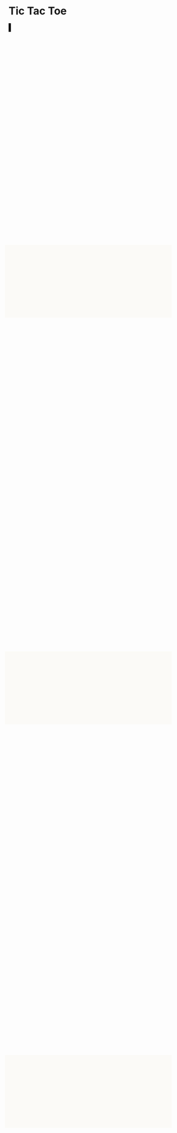 # Tic Tac Toe
<style>
    .canvas-container{
        position: relative;
        width: 660px;
        height: 660px;
    }
    #canvas {
        position: absolute;
        background-color:lightgrey
    }
    #button1 {
        font-size:100px;
        background-color:#FBFAF7;
        border:none;
        position:absolute;
        left:22.7%;
        top:18.3%;
        width: 195px;
        height: 195px;
    }
    #button2 {
        font-size:100px;
        background-color:#FBFAF7;
        border:none;
        position:absolute;
        left:35.9%;
        top:18.3%;
        width: 195px;
        height: 195px;
    }
    #button3 {
        font-size:100px;
        background-color:#FBFAF7;
        border:none;
        position:absolute;
        left:49.1%;
        top:18.3%;
        width: 195px;
        height: 195px;
    }
    #button4 {
        font-size:100px;
        background-color:#FBFAF7;
        border:none;
        position:absolute;
        left:22.7%;
        top:45.5%;
        width: 195px;
        height: 195px;
    }
    #button5 {
        font-size:100px;
        background-color:#FBFAF7;
        border:none;
        position:absolute;
        left:35.9%;
        top:45.5%;
        width: 195px;
        height: 195px;
    }
    #button6 {
        font-size:100px;
        background-color:#FBFAF7;
        border:none;
        position:absolute;
        left:49.1%;
        top:45.5%;
        width: 195px;
        height: 195px;
    }
    #button7 {
        font-size:100px;
        background-color:#FBFAF7;
        border:none;
        position:absolute;
        left:22.7%;
        top:72.5%;
        width: 195px;
        height: 195px;
    }
    #button8 {
        font-size:100px;
        background-color:#FBFAF7;
        border:none;
        position:absolute;
        left:35.9%;
        top:72.5%;
        width: 195px;
        height: 195px;
    }
    #button9 {
        font-size:100px;
        background-color:#FBFAF7;
        border:none;
        position:absolute;
        left:49.1%;
        top:72.5%;
        width: 195px;
        height: 195px;
    }
</style>
<html>
<div class = "class-container">
    <type id="whowin"></type>
    <canvas class="canvas" id="Board" width="660" height="660" style="border:3px solid #000000;"></canvas>
    <button id='button1' onclick="oneaction()"></button> 
    <button id='button2' onclick="twoaction()"></button> 
    <button id='button3' onclick="threeaction()"></button> 
    <button id='button4' onclick="fouraction()"></button> 
    <button id='button5' onclick="fiveaction()"></button> 
    <button id='button6' onclick="sixaction()"></button> 
    <button id='button7' onclick="sevenaction()"></button> 
    <button id='button8' onclick="eightaction()"></button> 
    <button id='button9' onclick="nineaction()"></button> 
</div>
</html>
<script>
    var turn = 0
    var one = 0
    var two = 0
    var three = 0
    var four = 0
    var five = 0
    var six = 0
    var seven = 0
    var eight = 0
    var nine = 0
    var win = false
    var winner = ""
    const xo = ["X","O"]
    var b = document.getElementById("Board");
    var board = b.getContext("2d");
    board.lineWidth = 3;
    function reset(){
        turn = 0
        one = 0
        two = 0
        three = 0
        four = 0
        five = 0
        six = 0
        seven = 0
        eight = 0
        nine = 0
        win = false
        winner = ""
        board.clearRect(0, 0, b.width, b.height)
        document.getElementById("button1").innerHTML = ""
        document.getElementById("button2").innerHTML = ""
        document.getElementById("button3").innerHTML = ""
        document.getElementById("button4").innerHTML = ""
        document.getElementById("button5").innerHTML = ""
        document.getElementById("button6").innerHTML = ""
        document.getElementById("button7").innerHTML = ""
        document.getElementById("button8").innerHTML = ""
        document.getElementById("button9").innerHTML = ""
        document.getElementById("whowin").innerHTML = ""
        drawBoard()
    }
    function won(){
        if(win){
            alert(winner + " wins")
            reset()
        }
    }
    function testwin(){
        if(one == two && two == three && one != 0 && two!=0 && three!=0){
            console.log(one,"wins")
            win = true
            winner = one
            won()
        }
        else if(four == five && five == six && four != 0 && five!=0 && six!=0){
            console.log(four,"wins")
            win = true
            winner = four
            won()
        }
        else if(seven == eight && eight == nine && seven != 0 && eight!=0 && nine!=0){
            console.log(seven,"wins")
            win = true
            winner = seven
            won()
        }
        else if(one == five && five == nine && one != 0 && five!=0 && nine!=0){
            console.log(one,"wins")
            win = true
            winner = one
            won()
        }
        else if(three == five && five == seven && three != 0 && five!=0 && seven!=0){
            console.log(three,"wins")
            win = true
            winner = three
            won()
        }
        else if(one == four && four == seven && one != 0 && four!=0 && seven!=0){
            console.log(one,"wins")
            win = true
            winner = one
            won()
        }
        else if(two == five && five == eight && two != 0 && five!=0 && eight!=0){
            console.log(two,"wins")
            win = true
            winner = two
            won()
        }
        else if(three == six && six == nine && three != 0 && six!=0 && nine!=0){
            console.log(three,"wins")
            win = true
            winner = three
            won()
        }
        else{
            console.log("no")
            win = false
        }
    }
    function oneaction(){
        if (one==0){
            document.getElementById("button1").innerHTML = xo[turn]
            one=xo[turn]
            console.log(one)
            if (turn == 1){
                turn=0
            }
            else{
                turn=1
            }
            console.log("huh")
            testwin()
        }
        else{
            alert("Try Again")
        }
    }
    function twoaction(){
        if (two==0){
            document.getElementById("button2").innerHTML = xo[turn]
            two=xo[turn]
            console.log(two)
            if (turn == 1){
                turn=0
            }
            else{
                turn=1
            }
            testwin()
        }
        else{
            alert("Try Again")
        }
    }
    function threeaction(){
        if (three==0){
            document.getElementById("button3").innerHTML = xo[turn]
            three=xo[turn]
            console.log(three)
            if (turn == 1){
                turn=0
            }
            else{
                turn=1
            }
            testwin()
        }
        else{
            alert("Try Again")
        }
    }
    function fouraction(){
        if (four==0){
            document.getElementById("button4").innerHTML = xo[turn]
            four=xo[turn]
            console.log(four)
            if (turn == 1){
                turn=0
            }
            else{
                turn=1
            }
            testwin()
        }
        else{
            alert("Try Again")
        }
    }
    function fiveaction(){
        if (five==0){
            document.getElementById("button5").innerHTML = xo[turn]
            five=xo[turn]
            console.log(five)
            if (turn == 1){
                turn=0
            }
            else{
                turn=1
            }
            testwin()
        }
        else{
            alert("Try Again")
        }
    }
    function sixaction(){
        if (six==0){
            document.getElementById("button6").innerHTML = xo[turn]
            six=xo[turn]
            console.log(six)
            if (turn == 1){
                turn=0
            }
            else{
                turn=1
            }
            testwin()
        }
        else{
            alert("Try Again")
        }
    }
    function sevenaction(){
        if (seven==0){
            document.getElementById("button7").innerHTML = xo[turn]
            seven=xo[turn]
            console.log(seven)
            if (turn == 1){
                turn=0
            }
            else{
                turn=1
            }
            testwin()
        }
        else{
            alert("Try Again")
        }
    }
    function eightaction(){
        if (eight==0){
            document.getElementById("button8").innerHTML = xo[turn]
            eight=xo[turn]
            console.log(eight)
            if (turn == 1){
                turn=0
            }
            else{
                turn=1
            }
            testwin()
        }
        else{
            alert("Try Again")
        }
    }
    function nineaction(){
        if (nine==0){
            document.getElementById("button9").innerHTML = xo[turn]
            nine=xo[turn]
            console.log(nine)
            if (turn == 1){
                turn=0
            }
            else{
                turn=1
            }
            testwin()
        }
        else{
            alert("Try Again")
        }
    }
    function drawBoard(){
        board.clearRect(0, 0, b.width, b.height)
        board.beginPath();
        board.moveTo(230, 30);
        board.lineTo(230, 630);
        board.moveTo(430, 30);
        board.lineTo(430, 630);
        board.moveTo(30, 230);
        board.lineTo(630, 230);
        board.moveTo(30, 430);
        board.lineTo(630, 430);
        board.closePath();
        board.stroke();
    }
    drawBoard()
</script>